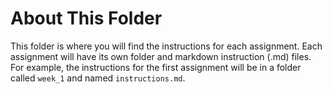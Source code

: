 # About This Folder

This folder is where you will find the instructions for each assignment. Each assignment will have its own folder and markdown instruction (.md) files. For example, the instructions for the first assignment will be in a folder called `week_1` and named `instructions.md`.